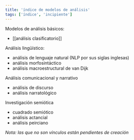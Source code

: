 ```yaml
---
title: 'índice de modelos de análisis'
tags: ['índice', 'incipiente']
---
```


Modelos de análisis básicos:

- [[análisis clasificatorio]]

Análisis lingüístico:

- análisis de lenguaje natural (NLP por sus siglas inglesas)
- análisis morfosintáctico
- análisis macroestructural de van Dijk

Análisis comunicacional y narrativo

- análisis de discurso
- análisis narratológico

Investigación semiótica

- cuadrado semiótico
- análisis actancial
- análisis peirciano

*Nota: las que no son vínculos están pendientes de creación*
